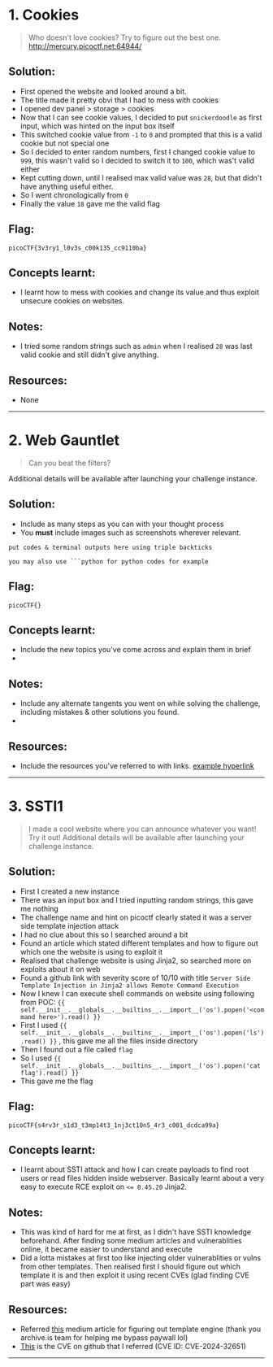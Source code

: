 # 1. Cookies

> Who doesn't love cookies? Try to figure out the best one. http://mercury.picoctf.net:64944/

## Solution:

- First opened the website and looked around a bit.
- The title made it pretty obvi that I had to mess with cookies
- I opened dev panel > storage > cookies
- Now that I can see cookie values, I decided to put `snickerdoodle` as first input, which was hinted on the input box itself
- This switched cookie value from `-1` to `0` and prompted that this is a valid cookie but not special one
- So I decided to enter random numbers, first I changed cookie value to `999`, this wasn't valid so I decided to switch it to `100`, which was't valid either
- Kept cutting down, until I realised max valid value was `28`, but that didn't have anything useful either.
- So I went chronologically from `0`
- Finally the value `18` gave me the valid flag

## Flag:

```
picoCTF{3v3ry1_l0v3s_c00k135_cc9110ba}
```

## Concepts learnt:

- I learnt how to mess with cookies and change its value and thus exploit unsecure cookies on websites.

## Notes:

- I tried some random strings such as `admin` when I realised `28` was last valid cookie and still didn't give anything.

## Resources:

- None


***

# 2. Web Gauntlet

> Can you beat the filters?

Additional details will be available after launching your challenge instance.

## Solution:

- Include as many steps as you can with your thought process
- You **must** include images such as screenshots wherever relevant.

```
put codes & terminal outputs here using triple backticks

you may also use ```python for python codes for example
```

## Flag:

```
picoCTF{}
```

## Concepts learnt:

- Include the new topics you've come across and explain them in brief
- 

## Notes:

- Include any alternate tangents you went on while solving the challenge, including mistakes & other solutions you found.
- 

## Resources:

- Include the resources you've referred to with links. [example hyperlink](https://google.com)


***

# 3. SSTI1

> I made a cool website where you can announce whatever you want! Try it out! Additional details will be available after launching your challenge instance.

## Solution:

- First I created a new instance
- There was an input box and I tried inputting random strings, this gave me nothing
- The challenge name and hint on picoctf clearly stated it was a server side template injection attack
- I had no clue about this so I searched around a bit
- Found an article which stated different templates and how to figure out which one the website is using to exploit it
- Realised that challenge website is using Jinja2, so searched more on exploits about it on web
- Found a github link with severity score of 10/10 with title `Server Side Template Injection in Jinja2 allows Remote Command Execution`
- Now I knew I can execute shell commands on website using following from POC: `{{ self.__init__.__globals__.__builtins__.__import__('os').popen('<command here>').read() }}`
- First I used `{{ self.__init__.__globals__.__builtins__.__import__('os').popen('ls').read() }}` , this gave me all the files inside directory
- Then I found out a file called `flag`
- So I used `{{ self.__init__.__globals__.__builtins__.__import__('os').popen('cat flag').read() }}`
- This gave me the flag

## Flag:

```
picoCTF{s4rv3r_s1d3_t3mp14t3_1nj3ct10n5_4r3_c001_dcdca99a}
```

## Concepts learnt:

- I learnt about SSTI attack and how I can create payloads to find root users or read files hidden inside webserver. Basically learnt about a very easy to execute RCE exploit on `<= 0.45.20` Jinja2.

## Notes:

- This was kind of hard for me at first, as I didn't have SSTI knowledge beforehand. After finding some medium articles and vulnerablities online, it became easier to understand and execute
- Did a lotta mistakes at first too like injecting older vulnerablities or vulns from other templates. Then realised first I should figure out which template it is and then exploit it using recent CVEs (glad finding CVE part was easy)

## Resources:

- Referred [this](https://medium.com/@bootstrapsecurity/server-side-template-injection-ssti-advanced-exploitation-techniques-2d8ccdf6270f) medium article for figuring out template engine (thank you archive.is team for helping me bypass paywall lol)
- [This](https://github.com/dgtlmoon/changedetection.io/security/advisories/GHSA-4r7v-whpg-8rx3) is the CVE on github that I referred (CVE ID: CVE-2024-32651)


***



